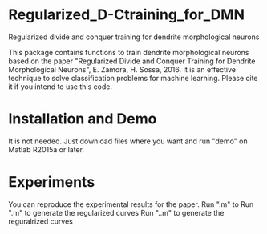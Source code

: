 # Regularized_D-Ctraining_for_DMN
Regularized divide and conquer training for dendrite morphological neurons

This package contains functions to train dendrite morphological neurons based on the paper "Regularized Divide and Conquer Training for Dendrite Morphological Neurons", E. Zamora, H. Sossa, 2016. It is an effective technique to solve classification problems for machine learning. 
Please cite it if you intend to use this code. 

# Installation and Demo
It is not needed. Just download files where you want and run "demo" on Matlab R2015a or later.

# Experiments
You can reproduce the experimental results for the paper. 
Run ".m" to 
Run ".m" to generate the regularized curves 
Run "..m" to generate the reguralrized curves 
